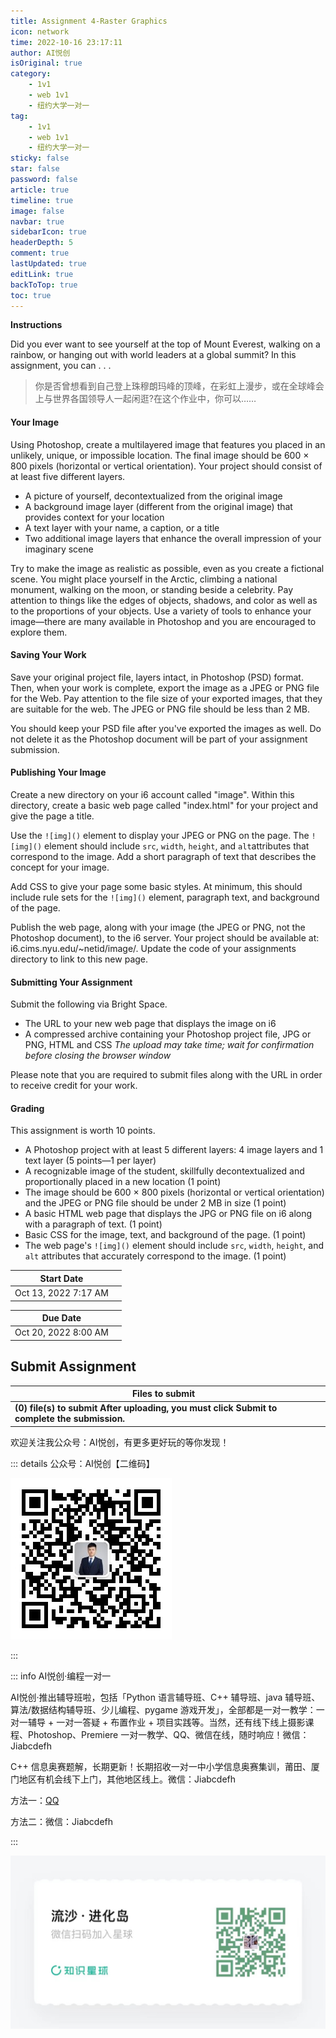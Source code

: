 ```yaml
---
title: Assignment 4-Raster Graphics
icon: network
time: 2022-10-16 23:17:11
author: AI悦创
isOriginal: true
category: 
    - 1v1
    - web 1v1
    - 纽约大学一对一
tag:
    - 1v1
    - web 1v1
    - 纽约大学一对一
sticky: false
star: false
password: false
article: true
timeline: true
image: false
navbar: true
sidebarIcon: true
headerDepth: 5
comment: true
lastUpdated: true
editLink: true
backToTop: true
toc: true
---
```


**Instructions**

Did you ever want to see yourself at the top of Mount Everest, walking on a rainbow, or hanging out with world leaders at a global summit? In this assignment, you can . . .

>   你是否曾想看到自己登上珠穆朗玛峰的顶峰，在彩虹上漫步，或在全球峰会上与世界各国领导人一起闲逛?在这个作业中，你可以……



#### Your Image

Using Photoshop, create a multilayered image that features you placed in an unlikely, unique, or impossible location. The final image should be 600 × 800 pixels (horizontal or vertical orientation). Your project should consist of at least five different layers.

-   A picture of yourself, decontextualized from the original image
-   A background image layer (different from the original image) that provides context for your location
-   A text layer with your name, a caption, or a title
-   Two additional image layers that enhance the overall impression of your imaginary scene

Try to make the image as realistic as possible, even as you create a fictional scene. You might place yourself in the Arctic, climbing a national monument, walking on the moon, or standing beside a celebrity. Pay attention to things like the edges of objects, shadows, and color as well as to the proportions of your objects. Use a variety of tools to enhance your image—there are many available in Photoshop and you are encouraged to explore them.

#### Saving Your Work

Save your original project file, layers intact, in Photoshop (PSD) format. Then, when your work is complete, export the image as a JPEG or PNG file for the Web. Pay attention to the file size of your exported images, that they are suitable for the web. The JPEG or PNG file should be less than 2 MB.

You should keep your PSD file after you've exported the images as well. Do not delete it as the Photoshop document will be part of your assignment submission.

#### Publishing Your Image

Create a new directory on your i6 account called "image". Within this directory, create a basic web page called "index.html" for your project and give the page a title.

Use the `![img]()` element to display your JPEG or PNG on the page. The `![img]()` element should include `src`, `width`, `height`, and `alt`attributes that correspond to the image. Add a short paragraph of text that describes the concept for your image.

Add CSS to give your page some basic styles. At minimum, this should include rule sets for the `![img]()` element, paragraph text, and background of the page.

Publish the web page, along with your image (the JPEG or PNG, not the Photoshop document), to the i6 server. Your project should be available at: i6.cims.nyu.edu/~netid/image/. Update the code of your assignments directory to link to this new page.

#### Submitting Your Assignment

Submit the following via Bright Space. 

-   The URL to your new web page that displays the image on i6
-   A compressed archive containing your Photoshop project file, JPG or PNG, HTML and CSS
    *The upload may take time; wait for confirmation before closing the browser window*

Please note that you are required to submit files along with the URL in order to receive credit for your work.

#### Grading

This assignment is worth 10 points.

-   A Photoshop project with at least 5 different layers: 4 image layers and 1 text layer (5 points—1 per layer)
-   A recognizable image of the student, skillfully decontextualized and proportionally placed in a new location (1 point)
-   The image should be 600 × 800 pixels (horizontal or vertical orientation) and the JPEG or PNG file should be under 2 MB in size (1 point)
-   A basic HTML web page that displays the JPG or PNG file on i6 along with a paragraph of text. (1 point)
-   Basic CSS for the image, text, and background of the page. (1 point)
-   The web page's `![img]()` element should include `src`, `width`, `height`, and `alt` attributes that accurately correspond to the image. (1 point)

| Start Date           |      |
| -------------------- | ---- |
| Oct 13, 2022 7:17 AM |      |

| Due Date             |      |
| -------------------- | ---- |
| Oct 20, 2022 8:00 AM |      |

## Submit Assignment

| Files to submit                                              |      |
| ------------------------------------------------------------ | ---- |
| **(0) file(s) to submit  After uploading, you must click Submit to complete the submission.** |      |

欢迎关注我公众号：AI悦创，有更多更好玩的等你发现！

::: details 公众号：AI悦创【二维码】

![](/gzh.jpg)

:::

::: info AI悦创·编程一对一

AI悦创·推出辅导班啦，包括「Python 语言辅导班、C++ 辅导班、java 辅导班、算法/数据结构辅导班、少儿编程、pygame 游戏开发」，全部都是一对一教学：一对一辅导 + 一对一答疑 + 布置作业 + 项目实践等。当然，还有线下线上摄影课程、Photoshop、Premiere 一对一教学、QQ、微信在线，随时响应！微信：Jiabcdefh

C++ 信息奥赛题解，长期更新！长期招收一对一中小学信息奥赛集训，莆田、厦门地区有机会线下上门，其他地区线上。微信：Jiabcdefh

方法一：[QQ](http://wpa.qq.com/msgrd?v=3&uin=1432803776&site=qq&menu=yes)

方法二：微信：Jiabcdefh

:::

![](/zsxq.jpg)